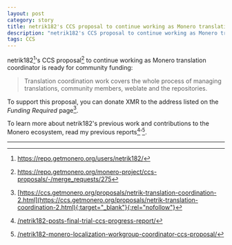 ```yaml
---
layout: post
category: story
title: netrik182's CCS proposal to continue working as Monero translation coordinator ready for funding
description: "netrik182's CCS proposal to continue working as Monero translation coordinator is ready for community funding."
tags: CCS
---
```


netrik182[^1]'s CCS proposal[^2] to continue working as Monero translation coordinator is ready for community funding:

> Translation coordination work covers the whole process of managing translations, community members, weblate and the repositories. 

To support this proposal, you can donate XMR to the address listed on the *Funding Required* page[^3].

To learn more about netrik182's previous work and contributions to the Monero ecosystem, read my previous reports[^4]'[^5].

---

[^1]: https://repo.getmonero.org/users/netrik182/
[^2]: https://repo.getmonero.org/monero-project/ccs-proposals/-/merge_requests/275
[^3]: [https://ccs.getmonero.org/proposals/netrik-translation-coordination-2.html](https://ccs.getmonero.org/proposals/netrik-translation-coordination-2.html){:target="_blank"}{:rel="nofollow"}
[^4]: [/netrik182-posts-final-trial-ccs-progress-report/](/netrik182-posts-final-trial-ccs-progress-report/)
[^5]: [/netrik182-monero-localization-workgroup-coordinator-ccs-proposal/](/netrik182-monero-localization-workgroup-coordinator-ccs-proposal/)

